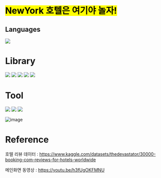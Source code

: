 # <mark>NewYork 호텔은 여기야 놀자!</mark>

## Languages
<img src="https://img.shields.io/badge/Python-3776AB?style=flat-square&logo=Python&logoColor=white"/>



# Library
<img src="https://img.shields.io/badge/NumPy-013243?style=flat-square&logo=NumPy&logoColor=white"/> <img src="https://img.shields.io/badge/pandas-150458?style=flat-square&logo=pandas&logoColor=white"/> <img src="https://img.shields.io/badge/Streamlit-FF4B4B?style=flat-square&logo=Streamlit&logoColor=white"/> <img src="https://img.shields.io/badge/matplotlib.pyplot-40AEF0?style=flat-square&logo=&logoColor=white"/> <img src="https://img.shields.io/badge/Seaborn-006600?style=flat-square&logo=&logoColor=white"/> 

# Tool
<img src="https://img.shields.io/badge/Visual Studio Code-007ACC?style=flat-square&logo=Visual Studio Code&logoColor=white"/> <img src="https://img.shields.io/badge/Anaconda-44A833?style=flat-square&logo=Anaconda&logoColor=white"/> <img src="https://img.shields.io/badge/Amazon AWS-232F3E?style=flat-square&logo=Amazon AWS&logoColor=white"/> 


![image](https://user-images.githubusercontent.com/120348500/207793649-24d7ca9e-1499-443c-a63d-da6b43c8bcdd.png)


# Reference

호텔 리뷰 데이터 : https://www.kaggle.com/datasets/thedevastator/30000-booking-com-reviews-for-hotels-worldwide

메인화면 동영상 : https://youtu.be/h3fUgOKFMNU
